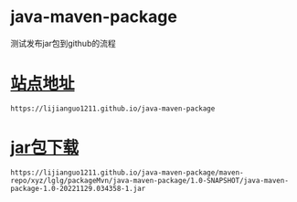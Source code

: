 # java-maven-package
测试发布jar包到github的流程

# [站点地址](https://lijianguo1211.github.io/java-maven-package)

```shell
https://lijianguo1211.github.io/java-maven-package
```

# [jar包下载](https://lijianguo1211.github.io/java-maven-package/maven-repo/xyz/lglg/packageMvn/java-maven-package/1.0-SNAPSHOT/java-maven-package-1.0-20221129.034358-1.jar)

```shell
https://lijianguo1211.github.io/java-maven-package/maven-repo/xyz/lglg/packageMvn/java-maven-package/1.0-SNAPSHOT/java-maven-package-1.0-20221129.034358-1.jar
```